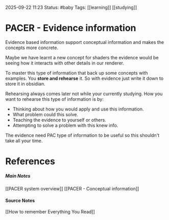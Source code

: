 2025-09-22 11:23
Status: #baby 
Tags: [[learning]] [[studying]]
# PACER - Evidence information

Evidence based information support conceptual information and makes the concepts more concrete.

Maybe we have learnt a new concept for shaders the evidence would be seeing how it interacts with other details in our renderer. 

To master this type of information that back up some concepts with examples. You **store and rehearse** it. So with evidence just write it down to store it in obsidian.

Rehearsing always comes later not while your currently studying. How you want to rehearse this type of information is by:
- Thinking about how you would apply and use this information.
- What problem could this solve.
- Teaching the evidence to yourself or others.
- Attempting to solve a problem with this knew info.

The evidence need PAC type of information to be useful so this shouldn't take all your time.
# References
##### Main Notes
[[PACER system overview]]
[[PACER - Conceptual information]]
#### Source Notes
[[How to remember Everything You Read]]